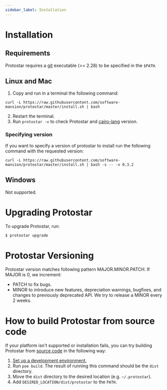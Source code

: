 ```yaml
---
sidebar_label: Installation
---
```


# Installation

## Requirements
Protostar requires a [git](https://git-scm.com/) executable (>= 2.28) to be specified in the `$PATH`.

## Linux and Mac
1. Copy and run in a terminal the following command:
```console
curl -L https://raw.githubusercontent.com/software-mansion/protostar/master/install.sh | bash
```
2. Restart the terminal.
3. Run `protostar -v` to check Protostar and [cairo-lang](https://pypi.org/project/cairo-lang/) version.

### Specifying version

If you want to specify a version of protostar to install run the following command with the requested version:

```console
curl -L https://raw.githubusercontent.com/software-mansion/protostar/master/install.sh | bash -s -- -v 0.3.2
```

## Windows
Not supported. 

# Upgrading Protostar
To upgrade Protostar, run:
```shell
$ protostar upgrade
```

# Protostar Versioning
Protostar version matches following pattern MAJOR.MINOR.PATCH. If MAJOR is 0, we increment:

- PATCH to fix bugs.
- MINOR to introduce new features, depreciation warnings, bugfixes, and changes to previously deprecated API. We try to release a MINOR every 2 weeks. 


# How to build Protostar from source code
If your platform isn't supported or installation fails, you can try building Protostar from [source code](https://github.com/software-mansion/protostar) in the following way:

1. [Set up a development environment.](https://github.com/software-mansion/protostar#setting-up-environment)
1. Run `poe build`. The result of running this command should be the `dist` directory.
1. Move the `dist` directory to the desired location (e.g. `~/.protostar`).
1. Add `DESIRED_LOCATION/dist/protostar` to the `PATH`.